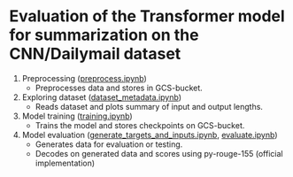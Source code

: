 # Evaluation of the Transformer model for summarization on the CNN/Dailymail dataset

1. Preprocessing ([preprocess.ipynb](preprocess.ipynb))
   * Preprocesses data and stores in GCS-bucket.
2. Exploring dataset ([dataset_metadata.ipynb](dataset_metadata.ipynb))
   * Reads dataset and plots summary of input and output lengths.
3. Model training ([training.ipynb](training.ipynb))
   * Trains the model and stores checkpoints on GCS-bucket.
4. Model evaluation ([generate_targets_and_inputs.ipynb](generate_targets_and_inputs.ipynb), [evaluate.ipynb](evaluate.ipynb))
   * Generates data for evaluation or testing.
   * Decodes on generated data and scores using py-rouge-155 (official implementation)
